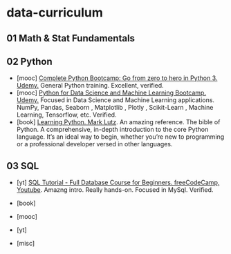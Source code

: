 # data-curriculum
## 01 Math & Stat Fundamentals

## 02 Python
- [mooc] [Complete Python Bootcamp: Go from zero to hero in Python 3. Udemy.](https://www.udemy.com/course/complete-python-bootcamp/) General Python training. Excellent, verified.
- [mooc] [Python for Data Science and Machine Learning Bootcamp. Udemy.](https://www.udemy.com/course/python-for-data-science-and-machine-learning-bootcamp/) Focused in Data Science and Machine Learning applications. NumPy, Pandas, Seaborn , Matplotlib , Plotly , Scikit-Learn , Machine Learning, Tensorflow, etc. Verified. 
- [book] [Learning Python. Mark Lutz](https://amzn.to/37TeCIs). An amazing reference. The bible of Python. A comprehensive, in-depth introduction to the core Python language. It’s an ideal way to begin, whether you’re new to programming or a professional developer versed in other languages.  

## 03 SQL
- [yt] [SQL Tutorial - Full Database Course for Beginners. freeCodeCamp, Youtube](https://www.youtube.com/watch?v=HXV3zeQKqGY). Amazng intro. Really hands-on. Focused in MySql. Verified. 








- [book]
- [mooc]
- [yt]
- [misc]
